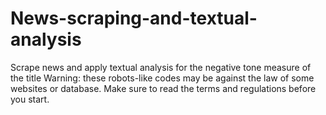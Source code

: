 # News-scraping-and-textual-analysis
Scrape news and apply textual analysis for the negative tone measure of the title
Warning: these robots-like codes may be against the law of some websites or database. Make sure to read the terms and regulations before you start. 
